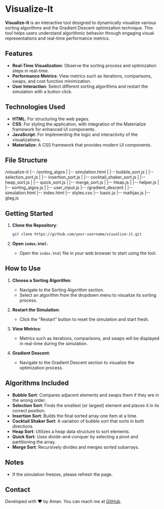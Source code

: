 # Visualize-It

**Visualize-It** is an interactive tool designed to dynamically visualize various sorting algorithms and the Gradient Descent optimization technique. This tool helps users understand algorithmic behavior through engaging visual representations and real-time performance metrics.

## Features

- **Real-Time Visualization**: Observe the sorting process and optimization steps in real-time.
- **Performance Metrics**: View metrics such as iterations, comparisons, swaps, and cost function minimization.
- **User Interaction**: Select different sorting algorithms and restart the simulation with a button click.

## Technologies Used

- **HTML**: For structuring the web pages.
- **CSS**: For styling the application, with integration of the Materialize framework for enhanced UI components.
- **JavaScript**: For implementing the logic and interactivity of the visualizations.
- **Materialize**: A CSS framework that provides modern UI components.

## File Structure
/visualize-it |-- /sorting_algos | |-- simulation.html | |-- bubble_sort.js | |-- selection_sort.js | |-- insertion_sort.js | |-- cocktail_shaker_sort.js | |-- heap_sort.js | |-- quick_sort.js | |-- merge_sort.js | |-- Heap.js | |-- helper.js | |-- sorting_algos.js | |-- user_input.js |-- /gradient_descent | |-- simulation.html |-- index.html |-- styles.css |-- basic.js |-- mathjax.js |-- gtag.js


## Getting Started

1. **Clone the Repository**:
    ```bash
    git clone https://github.com/your-username/visualize-it.git
    ```

2. **Open `index.html`**:
    - Open the `index.html` file in your web browser to start using the tool.

## How to Use

1. **Choose a Sorting Algorithm**:
   - Navigate to the Sorting Algorithm section.
   - Select an algorithm from the dropdown menu to visualize its sorting process.

2. **Restart the Simulation**:
   - Click the "Restart" button to reset the simulation and start fresh.

3. **View Metrics**:
   - Metrics such as iterations, comparisons, and swaps will be displayed in real-time during the simulation.

4. **Gradient Descent**:
   - Navigate to the Gradient Descent section to visualize the optimization process.

## Algorithms Included

- **Bubble Sort**: Compares adjacent elements and swaps them if they are in the wrong order.
- **Selection Sort**: Finds the smallest (or largest) element and places it in its correct position.
- **Insertion Sort**: Builds the final sorted array one item at a time.
- **Cocktail Shaker Sort**: A variation of bubble sort that sorts in both directions.
- **Heap Sort**: Utilizes a heap data structure to sort elements.
- **Quick Sort**: Uses divide-and-conquer by selecting a pivot and partitioning the array.
- **Merge Sort**: Recursively divides and merges sorted subarrays.

## Notes

- If the simulation freezes, please refresh the page.

## Contact

Developed with ❤️ by Aman. You can reach me at [GitHub](https://github.com/a-m-a-nkumar).

